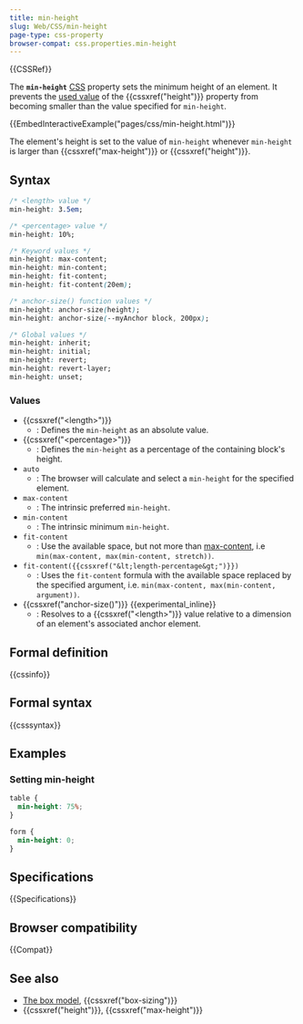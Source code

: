 ```yaml
---
title: min-height
slug: Web/CSS/min-height
page-type: css-property
browser-compat: css.properties.min-height
---
```


{{CSSRef}}

The **`min-height`** [CSS](/en-US/docs/Web/CSS) property sets the minimum height of an element. It prevents the [used value](/en-US/docs/Web/CSS/used_value) of the {{cssxref("height")}} property from becoming smaller than the value specified for `min-height`.

{{EmbedInteractiveExample("pages/css/min-height.html")}}

The element's height is set to the value of `min-height` whenever `min-height` is larger than {{cssxref("max-height")}} or {{cssxref("height")}}.

## Syntax

```css
/* <length> value */
min-height: 3.5em;

/* <percentage> value */
min-height: 10%;

/* Keyword values */
min-height: max-content;
min-height: min-content;
min-height: fit-content;
min-height: fit-content(20em);

/* anchor-size() function values */
min-height: anchor-size(height);
min-height: anchor-size(--myAnchor block, 200px);

/* Global values */
min-height: inherit;
min-height: initial;
min-height: revert;
min-height: revert-layer;
min-height: unset;
```

### Values

- {{cssxref("&lt;length&gt;")}}
  - : Defines the `min-height` as an absolute value.
- {{cssxref("&lt;percentage&gt;")}}
  - : Defines the `min-height` as a percentage of the containing block's height.
- `auto`
  - : The browser will calculate and select a `min-height` for the specified element.
- `max-content`
  - : The intrinsic preferred `min-height`.
- `min-content`
  - : The intrinsic minimum `min-height`.
- `fit-content`
  - : Use the available space, but not more than [max-content](/en-US/docs/Web/CSS/max-content), i.e `min(max-content, max(min-content, stretch))`.
- `fit-content({{cssxref("&lt;length-percentage&gt;")}})`
  - : Uses the `fit-content` formula with the available space replaced by the specified argument, i.e. `min(max-content, max(min-content, argument))`.
- {{cssxref("anchor-size()")}} {{experimental_inline}}
  - : Resolves to a {{cssxref("&lt;length&gt;")}} value relative to a dimension of an element's associated anchor element.

## Formal definition

{{cssinfo}}

## Formal syntax

{{csssyntax}}

## Examples

### Setting min-height

```css
table {
  min-height: 75%;
}

form {
  min-height: 0;
}
```

## Specifications

{{Specifications}}

## Browser compatibility

{{Compat}}

## See also

- [The box model](/en-US/docs/Web/CSS/CSS_box_model/Introduction_to_the_CSS_box_model), {{cssxref("box-sizing")}}
- {{cssxref("height")}}, {{cssxref("max-height")}}
